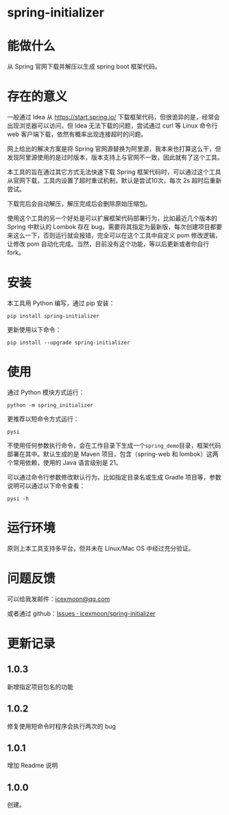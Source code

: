# spring-initializer

# 能做什么

从 Spring 官网下载并解压以生成 spring boot 框架代码。

# 存在的意义

一般通过 Idea 从 https://start.spring.io/ 下载框架代码，但很诡异的是，经常会出现浏览器可以访问，但 Idea 无法下载的问题，尝试通过 curl 等 Linux 命令行 web 客户端下载，依然有概率出现连接超时的问题。

网上给出的解决方案是将 Spring 官网源替换为阿里源，我本来也打算这么干，但发现阿里源使用的是过时版本，版本支持上与官网不一致，因此就有了这个工具。

本工具的旨在通过其它方式无法快速下载 Spring 框架代码时，可以通过这个工具从官网下载，工具内设置了超时重试机制，默认是尝试10次，每次 2s 超时后重新尝试。

下载完后会自动解压，解压完成后会删除原始压缩包。

使用这个工具的另一个好处是可以扩展框架代码部署行为，比如最近几个版本的 Spring 中默认的 Lombok 存在 bug，需要将其指定为最新版，每次创建项目都要来这么一下，否则运行就会报错，完全可以在这个工具中自定义 pom 修改逻辑，让修改 pom 自动化完成。当然，目前没有这个功能，等以后更新或者你自行 fork。

# 安装

本工具用 Python 编写，通过 pip 安装：

```
pip install spring-initializer
```

更新使用以下命令：

```
pip install --upgrade spring-initializer
```

# 使用

通过 Python 模块方式运行：

```
python -m spring_initializer
```

更推荐以短命令方式运行：

```
pysi
```

不使用任何参数执行命令，会在工作目录下生成一个`spring_demo`目录，框架代码部署在其中。默认生成的是 Maven 项目，包含（spring-web 和 lombok）这两个常用依赖，使用的 Java 语言级别是 21。

可以通过命令行参数修改默认行为，比如指定目录名或生成 Gradle 项目等，参数说明可以通过以下命令查看：

```
pysi -h
```

# 运行环境

原则上本工具支持多平台，但并未在 Linux/Mac OS 中经过充分验证。

# 问题反馈

可以给我发邮件：icexmoon@qq.com

或者通过 github：[Issues · icexmoon/spring-initializer](https://github.com/icexmoon/spring-initializer/issues)

# 更新记录

## 1.0.3

新增指定项目包名的功能

## 1.0.2

修复使用短命令时程序会执行两次的 bug

## 1.0.1

增加 Readme 说明

## 1.0.0

创建。

